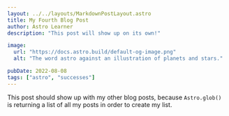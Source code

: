 ```yaml
---
layout: ../../layouts/MarkdownPostLayout.astro
title: My Fourth Blog Post
author: Astro Learner
description: "This post will show up on its own!"

image:
  url: "https://docs.astro.build/default-og-image.png"
  alt: "The word astro against an illustration of planets and stars."

pubDate: 2022-08-08
tags: ["astro", "successes"]
---
```


This post should show up with my other blog posts, because `Astro.glob()` is returning a list of all my posts in order to create my list.
